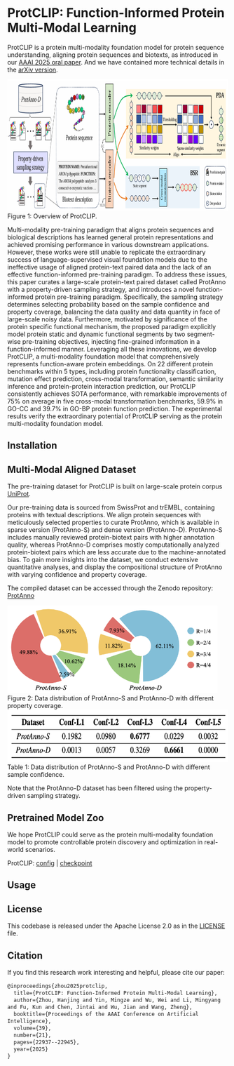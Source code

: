 # ProtCLIP: Function-Informed Protein Multi-Modal Learning
ProtCLIP is a protein multi-modality foundation model for protein sequence understanding, aligning protein sequences and biotexts, as introduced in our [AAAI 2025 oral paper](https://ojs.aaai.org/index.php/AAAI/article/view/34456). And we have contained more technical details in the [arXiv version](https://arxiv.org/abs/2412.20014).

<img src="figures/overview.png" alt="framework" width="850" height="300"> 
Figure 1: Overview of ProtCLIP.

Multi-modality pre-training paradigm that aligns protein sequences and biological descriptions has learned general protein representations and achieved promising performance in various downstream applications. However, these works were still unable to replicate the extraordinary success of language-supervised visual foundation models due to the ineffective usage of aligned protein-text paired data and the lack of an effective function-informed pre-training paradigm. To address these issues, this paper curates a large-scale protein-text paired dataset called ProtAnno with a property-driven sampling strategy, and introduces a novel function-informed protein pre-training paradigm. Specifically, the sampling strategy
determines selecting probability based on the sample confidence and property coverage, balancing the data quality and data quantity in face of large-scale noisy data. Furthermore, motivated by significance of the protein specific functional mechanism, the proposed paradigm explicitly model protein static and dynamic functional segments by two segment-wise pre-training objectives, injecting fine-grained information in a function-informed manner. Leveraging all these innovations, we develop ProtCLIP, a multi-modality foundation model that comprehensively represents function-aware protein embeddings. On 22 different protein benchmarks within 5 types, including protein functionality classification, mutation effect prediction, cross-modal transformation, semantic similarity inference and protein-protein interaction prediction, our ProtCLIP consistently achieves SOTA performance, with remarkable improvements of 75% on average in five cross-modal transformation benchmarks, 59.9% in GO-CC and 39.7% in GO-BP protein function prediction. The experimental results verify the extraordinary potential of ProtCLIP serving as the protein multi-modality foundation model.

## Installation


## Multi-Modal Aligned Dataset
The pre-training dataset for ProtCLIP is built on large-scale protein corpus [UniProt](https://www.uniprot.org/). 

Our pre-training data is sourced from SwissProt and trEMBL, containing proteins with textual descriptions. We align protein sequences with meticulously selected properties to curate
ProtAnno, which is available in sparse version (ProtAnno-S) and dense version (ProtAnno-D). ProtAnno-S includes manually reviewed protein-biotext pairs with higher annotation quality, whereas ProtAnno-D comprises mostly computationally analyzed protein-biotext pairs which are less accurate due to the machine-annotated bias. To gain more insights into the dataset, we conduct extensive quantitative analyses, and display the compositional structure of ProtAnno with varying confidence and property coverage.

The compiled dataset can be accessed through the Zenodo repository: [ProtAnno](https://zenodo.org/records/15245588)

<img src="figures/data_distribution_1.png" alt="data_1" width="480" height="200"> 
Figure 2: Data distribution of ProtAnno-S and ProtAnno-D with different property coverage.

<img src="figures/data_distribution_2.png" alt="data_2" width="600" height="120"> 
Table 1: Data distribution of ProtAnno-S and ProtAnno-D with different sample confidence.

Note that the ProtAnno-D dataset has been filtered using the property-driven sampling strategy.

## Pretrained Model Zoo
We hope ProtCLIP could serve as the protein multi-modality foundation model to promote controllable protein discovery and optimization in real-world scenarios.

ProtCLIP: [config](https://github.com/diaoshaoyou/ProtCLIP/blob/main/config/config.json) | [checkpoint](https://zenodo.org/records/15245588/files/model.safetensors?download=1)

## Usage


## License
This codebase is released under the Apache License 2.0 as in the [LICENSE](https://github.com/diaoshaoyou/ProtCLIP/blob/main/LICENSE) file.

## Citation
If you find this research work interesting and helpful, please cite our paper:
```
@inproceedings{zhou2025protclip,
  title={ProtCLIP: Function-Informed Protein Multi-Modal Learning},
  author={Zhou, Hanjing and Yin, Mingze and Wu, Wei and Li, Mingyang and Fu, Kun and Chen, Jintai and Wu, Jian and Wang, Zheng},
  booktitle={Proceedings of the AAAI Conference on Artificial Intelligence},
  volume={39},
  number={21},
  pages={22937--22945},
  year={2025}
}
``` 

